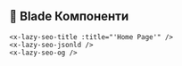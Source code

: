 ## 🧩 Blade Компоненти

```blade
<x-lazy-seo-title :title="'Home Page'" />
<x-lazy-seo-jsonld />
<x-lazy-seo-og />
```
